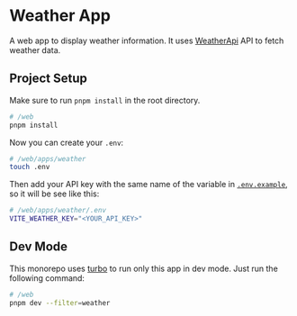 # Weather App

A web app to display weather information. It uses [WeatherApi](https://www.weatherapi.com/) API to fetch weather data.

## Project Setup

Make sure to run `pnpm install` in the root directory.

```sh
# /web
pnpm install
```

Now you can create your `.env`:

```sh
# /web/apps/weather
touch .env
```

Then add your API key with the same name of the variable in [`.env.example`](./.env.example), so it will be see like this:

```sh
# /web/apps/weather/.env
VITE_WEATHER_KEY="<YOUR_API_KEY>"
```

## Dev Mode

This monorepo uses [turbo](https://turbo.build/repo) to run only this app in dev mode. Just run the following command:

```sh
# /web
pnpm dev --filter=weather
```
